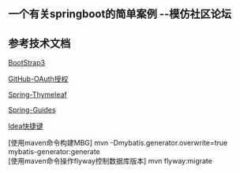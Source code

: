 ## 一个有关springboot的简单案例 --模仿社区论坛

## 参考技术文档
[BootStrap3](https://v3.bootcss.com/)

[GitHub-OAuth授权](https://docs.github.om/en/developers/apps/building-oauth-apps)

[Spring-Thymeleaf](https://spring.io/guides/gs/serving-web-content/)

[Spring-Guides](https://spring.io/guides)

[Idea快捷键](https://www.cnblogs.com/jajian/p/8012603.html)


[使用maven命令构建MBG]
mvn -Dmybatis.generator.overwrite=true mybatis-generator:generate<br/>
[使用maven命令操作flyway控制数据库版本]
mvn flyway:migrate